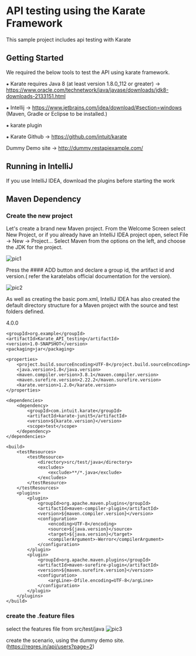 # API testing using the Karate Framework

This sample project includes api testing with Karate

## Getting Started 
We required the below tools to test the API using karate framework.

⁕ Karate requires Java 8 (at least version 1.8.0_112 or greater) 
  → https://www.oracle.com/technetwork/java/javase/downloads/jdk8-downloads-2133151.html

⁕ Intellij 
  → https://www.jetbrains.com/idea/download/#section=windows (Maven, Gradle or Eclipse to be installed.)

⁕ karate plugin

⁕ Karate Github
  → https://github.com/intuit/karate

Dummy Demo site
  → http://dummy.restapiexample.com/

## Running in IntelliJ
If you use IntelliJ IDEA, download the plugins before starting the work

## Maven Dependency

### Create the new project 
Let's create a brand new Maven project. From the Welcome Screen select New Project, or if you already have an IntelliJ IDEA project open, select File -> New -> Project... Select Maven from the options on the left, and choose the JDK for the project.

![pic1](https://user-images.githubusercontent.com/111106737/185327841-abc1f5a0-63b7-4ec9-8afd-4945d819f1c9.png)

Press the #### ADD button and declare a group id, the artifact id and version.( refer the karatelabs official documentation for the version).


![pic2](https://user-images.githubusercontent.com/111106737/185332605-9a5fd41e-0292-40e9-9759-06d665382f61.png)



As well as creating the basic pom.xml, IntelliJ IDEA has also created the default directory structure for a Maven project with the source and test folders defined.

<project xmlns="http://maven.apache.org/POM/4.0.0" xmlns:xsi="http://www.w3.org/2001/XMLSchema-instance"
         xsi:schemaLocation="http://maven.apache.org/POM/4.0.0 http://maven.apache.org/xsd/maven-4.0.0.xsd">
    <modelVersion>4.0.0</modelVersion>
 
    <groupId>org.example</groupId>
    <artifactId>Karate_API_testing</artifactId>
    <version>1.0-SNAPSHOT</version>
    <packaging>jar</packaging>
 
    <properties>
        <project.build.sourceEncoding>UTF-8</project.build.sourceEncoding>
        <java.version>1.8</java.version>
        <maven.compiler.version>3.8.1</maven.compiler.version>
        <maven.surefire.version>2.22.2</maven.surefire.version>        
        <karate.version>1.2.0</karate.version>
    </properties>    

    <dependencies>         
        <dependency>
            <groupId>com.intuit.karate</groupId>
            <artifactId>karate-junit5</artifactId>
            <version>${karate.version}</version>
            <scope>test</scope>
        </dependency>		
    </dependencies>

    <build>
        <testResources>
            <testResource>
                <directory>src/test/java</directory>
                <excludes>
                    <exclude>**/*.java</exclude>
                </excludes>
            </testResource>
        </testResources>
        <plugins>
            <plugin>
                <groupId>org.apache.maven.plugins</groupId>
                <artifactId>maven-compiler-plugin</artifactId>
                <version>${maven.compiler.version}</version>
                <configuration>
                    <encoding>UTF-8</encoding>
                    <source>${java.version}</source>
                    <target>${java.version}</target>
                    <compilerArgument>-Werror</compilerArgument>
                </configuration>
            </plugin>
            <plugin>
                <groupId>org.apache.maven.plugins</groupId>
                <artifactId>maven-surefire-plugin</artifactId>
                <version>${maven.surefire.version}</version>
                <configuration>
                    <argLine>-Dfile.encoding=UTF-8</argLine>
                </configuration>
            </plugin>          
        </plugins>        
    </build>       
    
</project>


### create the .feature files

select the features file from src/test/java
![pic3](https://user-images.githubusercontent.com/111106737/185337756-91ba9ce6-5161-4f1f-a954-bf87afe147c0.png)

create the scenario, using the dummy demo site.
(https://reqres.in/api/users?page=2)














